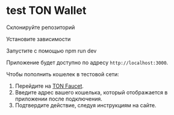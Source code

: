 
# test TON Wallet

Склонируйте репозиторий

Установите зависимости

Запустите c помощью npm run dev

Приложение будет доступно по адресу `http://localhost:3000`.


Чтобы пополнить кошелек в тестовой сети:

1. Перейдите на [TON Faucet](https://ton-faucet.com).
2. Введите адрес вашего кошелька, который отображается в приложении после подключения.
3. Подтвердите действие, следуя инструкциям на сайте.


